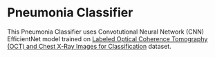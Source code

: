# Pneumonia Classifier
This Pneumonia Classifier uses Convotutional Neural Network (CNN) EfficientNet model trained on [Labeled Optical Coherence Tomography (OCT) and Chest X-Ray Images for Classification]([url](https://data.mendeley.com/datasets/rscbjbr9sj/2)) dataset.
